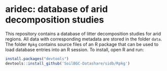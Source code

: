 # aridec: database of arid decomposition studies
This repository contains a database of litter decomposition studies for arid regions. 
All data with corresponding metadata are stored in the folder `data`.
The folder `Rpkg` contains source files of an R package that can be used to load database entries into an R session. To install, open R and run:
```R
install.packages("devtools")
devtools::install_github('SoilBGC-Datashare/sidb/Rpkg')
```
